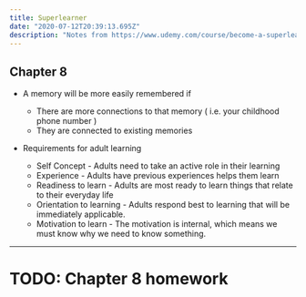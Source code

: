 ```yaml
---
title: Superlearner
date: "2020-07-12T20:39:13.695Z"
description: "Notes from https://www.udemy.com/course/become-a-superlearner-2-speed-reading-memory-accelerated-learning/"
---
```


## Chapter 8

- A memory will be more easily remembered if

  - There are more connections to that memory ( i.e. your childhood phone number )
  - They are connected to existing memories

- Requirements for adult learning
  - Self Concept - Adults need to take an active role in their learning
  - Experience - Adults have previous experiences helps them learn
  - Readiness to learn - Adults are most ready to learn things that relate to their everyday life
  - Orientation to learning - Adults respond best to learning that will be immediately applicable.
  - Motivation to learn - The motivation is internal, which means we must know why we need to know something.

---

# TODO: Chapter 8 homework
